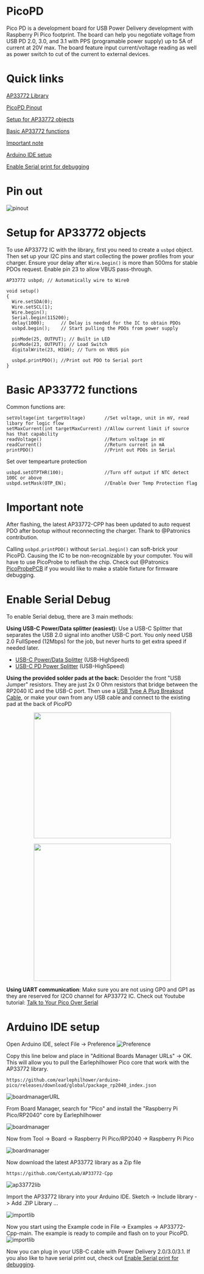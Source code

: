 # PicoPD
Pico PD is a development board for USB Power Delivery development with Raspberry Pi Pico footprint. The board can help you negotiate voltage from USB PD 2.0, 3.0, and 3.1 with PPS (programable power supply) up to 5A of current at 20V max. The board feature input current/voltage reading as well as power switch to cut of the current to external devices.

# Quick links
[AP33772 Library](https://github.com/CentyLab/AP33772-Cpp)

[PicoPD Pinout](#picopd-pinout)

[Setup for AP33772 objects](#setup-for-ap33772-objects)

[Basic AP33772 functions](#basic-ap33772-functions)

[Important note](#important-note)

[Arduino IDE setup](#arduino-ide-setup)

[Enable Serial print for debugging](#enable-serial-debug)

# Pin out
![pinout](https://github.com/CentyLab/PicoPD/blob/main/Hardware/PicoPD%20Pin%20Out.png?raw=true)


# Setup for AP33772 objects
To use AP33772 IC with the library, first you need to create a `usbpd` object. Then set up your I2C pins and start collecting the power profiles from your charger. Ensure your delay after `Wire.begin()` is more than 500ms for stable PDOs request. Enable pin 23 to allow VBUS pass-through.
```
AP33772 usbpd; // Automatically wire to Wire0

void setup()
{
  Wire.setSDA(0);
  Wire.setSCL(1);
  Wire.begin();
  Serial.begin(115200);
  delay(1000); 		// Delay is needed for the IC to obtain PDOs
  usbpd.begin(); 	// Start pulling the PDOs from power supply

  pinMode(25, OUTPUT); // Built in LED
  pinMode(23, OUTPUT); // Load Switch
  digitalWrite(23, HIGH); // Turn on VBUS pin

  usbpd.printPDO(); //Print out PDO to Serial port
}
```

# Basic AP33772 functions
Common functions are:
```
setVoltage(int targetVoltage)       //Set voltage, unit in mV, read libary for logic flow
setMaxCurrent(int targetMaxCurrent) //Allow current limit if source has that capability
readVoltage()                       //Return voltage in mV
readCurrent()                       //Return current in mA
printPDO()                          //Print out PDOs in Serial
```

Set over tempearture protection
```
usbpd.setOTPTHR(100);               //Turn off output if NTC detect 100C or above
usbpd.setMask(OTP_EN);              //Enable Over Temp Protection flag
```

# Important note
After flashing, the latest AP33772-CPP has been updated to auto request PDO after bootup without reconnecting the charger. Thank to @Patronics contribution.

Calling `usbpd.printPDO()` without `Serial.begin()` can soft-brick your PicoPD. Causing the IC to be non-recognizable by your computer. You will have to use PicoProbe to reflash the chip. Check out @Patronics [PicoProbePCB](https://github.com/Patronics/PicoProbePCB) if you would like to make a stable fixture for firmware debugging.

# Enable Serial Debug

To enable Serial debug, there are 3 main methods:

**Using USB-C Power/Data splitter (easiest):** Use a USB-C Splitter that separates the USB 2.0 signal into another USB-C port. You only need USB 2.0 FullSpeed (12Mbps) for the job, but never hurts to get extra speed if needed later. 

* [USB-C Power/Data Splitter](https://lectronz.com/products/usb-c-splitter) (USB-HighSpeed)
* [USB-C PD Power Splitter](https://www.tindie.com/products/essenceeng/usb-c-pd-power-splitter/) (USB-HighSpeed)


**Using the provided solder pads at the back:** Desolder the front "USB Jumper" resistors. They are just 2x 0 Ohm resistors that bridge between the RP2040 IC and the USB-C port. Then use a [USB Type A Plug Breakout Cable](https://www.adafruit.com/product/4448?gclid=Cj0KCQjwoK2mBhDzARIsADGbjeo7nigl8f-8mf8ojsnPvi8TiROBC7YXmMKpGVau8VJHeIO8NyU5nncaAs9qEALw_wcB), or make your own from any USB cable and connect to the existing pad at the back of PicoPD


<p align="center">
  <img width="360" height="330" src="https://cdn.hackaday.io/images/5618501705180911409.png">
</p>
<p align="center">
  <img width="360" height="360" src="https://cdn.hackaday.io/images/2298711708838132236.png">
</p>

**Using UART communication**: Make sure you are not using GP0 and GP1 as they are reserved for I2C0 channel for AP33772 IC. Check out Youtube tutorial: [Talk to Your Pico Over Serial](https://www.youtube.com/watch?v=pbWhoJdYA1s)

# Arduino IDE setup
Open Arduino IDE, select File -> Preference
![Preference](https://github.com/CentyLab/PicoPD/blob/main/Documentation/doc1.png?raw=true)

Copy this line below and place in "Aditional Boards Manager URLs" -> OK. This will allow you to pull the Earlephilhower Pico core that work with the AP33772 library.

```
https://github.com/earlephilhower/arduino-pico/releases/download/global/package_rp2040_index.json
```
![boardmanagerURL](https://github.com/CentyLab/PicoPD/blob/main/Documentation/doc2.png?raw=true)

From Board Manager, search for "Pico" and install the "Raspberry Pi Pico/RP2040" core by Earlephilhower

![boardmanager](https://github.com/CentyLab/PicoPD/blob/main/Documentation/doc3.png?raw=true)

Now from Tool -> Board -> Raspberry Pi Pico/RP2040 -> Raspberry Pi Pico

![boardmanager](https://github.com/CentyLab/PicoPD/blob/main/Documentation/doc4.png?raw=true)

Now download the latest AP33772 library as a Zip file

```
https://github.com/CentyLab/AP33772-Cpp
```
![ap33772lib](https://github.com/CentyLab/PicoPD/blob/main/Documentation/doc5.png?raw=true)

Import the AP33772 library into your Arduino IDE. Sketch -> Include library -> Add .ZIP Library ...

![importlib](https://github.com/CentyLab/PicoPD/blob/main/Documentation/doc6.png?raw=true)

Now you start using the Example code in File -> Examples -> AP33772-Cpp-main. The example is ready to compile and flash on to your PicoPD.
![importlib](https://github.com/CentyLab/PicoPD/blob/main/Documentation/doc8.png?raw=true)

Now you can plug in your USB-C cable with Power Delivery 2.0/3.0/3.1. If you also like to have serial print out, check out [Enable Serial print for debugging](#enable-serial-debug).